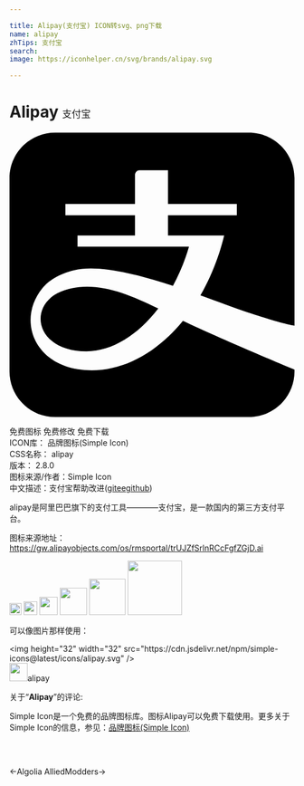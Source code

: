 ```yaml
---

title: Alipay(支付宝) ICON转svg、png下载
name: alipay
zhTips: 支付宝
search: 
image: https://iconhelper.cn/svg/brands/alipay.svg

---
```


# Alipay  <small style="font-size: 60%;font-weight: 100">支付宝</small>

<div id="svg" class="svg-wrap">
<svg role="img" viewBox="0 0 24 24" xmlns="http://www.w3.org/2000/svg"><title>Alipay icon</title><path d="M16.076,13.732c0.862-1.494,1.55-3.196,2.003-5.045h-4.731V6.988h5.795V6.04h-5.795V3.207h-2.365 c-0.415,0-0.415,0.408-0.415,0.408V6.04H4.707v0.948h5.861v1.699H5.729v0.948h9.386c-0.343,1.18-0.805,2.288-1.352,3.294 c-3.045-1.002-6.295-1.814-8.337-1.314c-1.305,0.321-2.146,0.893-2.641,1.493c-2.267,2.751-0.641,6.929,4.147,6.929 c2.831,0,5.559-1.574,7.673-4.168C17.758,17.381,24,19.976,24,19.976v0.157c0,2.117-1.719,3.833-3.843,3.833H3.845 C1.72,23.966,0,22.249,0,20.132V3.868C0,1.75,1.72,0.034,3.845,0.034h16.312C22.281,0.034,24,1.75,24,3.868v12.409 c0,0-0.784-0.062-4.24-1.216C18.8,14.74,17.511,14.25,16.076,13.732z M5.834,13.034c-0.6,0.059-1.725,0.324-2.341,0.866 c-1.845,1.604-0.741,4.537,2.993,4.537c2.17,0,4.339-1.384,6.042-3.599C10.104,13.659,8.052,12.816,5.834,13.034z"/></svg>
</div>
<detail full-name='alipay'></detail>

<div class="detail-page">
<p>
<span><span class="badge-success badge">免费图标</span> <span class="badge-success badge">免费修改</span>  <span class="badge-success badge">免费下载</span> </span>
<br/>
<span>
ICON库：
<span class="badge-secondary badge">品牌图标(Simple Icon)</span> 
</span>
<br/>
<span>
CSS名称：
<span class="badge-secondary badge">alipay</span> 
</span>

<br/>
<span>
版本：
<span class="badge-secondary badge">2.8.0</span> 
</span>
<br/>
<span>图标来源/作者：<span class="badge-light badge">Simple Icon</span></span> 
<br/>
<span class="zh-detail">中文描述：<span class="badge-primary badge">支付宝</span><span class="help-link"><span>帮助改进</span>(<a href="https://gitee.com/liuwave/icon-helper/edit/master/json/brands/alipay.json" target="_blank" rel="noopener noreferrer">gitee</a><a href="https://github.com/liuwave/icon-helper/edit/master/json/brands/alipay.json" target="_blank" rel="noopener noreferrer">github</a></span>)</span><br/>
</p>
</div><div class="description description alert alert-light"><p>alipay是阿里巴巴旗下的支付工具————支付宝，是一款国内的第三方支付平台。</p><p>图标来源地址：<a href="https://gw.alipayobjects.com/os/rmsportal/trUJZfSrlnRCcFgfZGjD.ai" target="_blank" rel="noopener noreferrer">https://gw.alipayobjects.com/os/rmsportal/trUJZfSrlnRCcFgfZGjD.ai</a></p></div>
<div class="alert alert-dark">
<img height="21" width="21" src="https://cdn.jsdelivr.net/npm/simple-icons@latest/icons/alipay.svg" />
<img height="24" width="24" src="https://cdn.jsdelivr.net/npm/simple-icons@latest/icons/alipay.svg" />
<img height="32" width="32" src="https://cdn.jsdelivr.net/npm/simple-icons@latest/icons/alipay.svg" />
<img height="48" width="48" src="https://cdn.jsdelivr.net/npm/simple-icons@latest/icons/alipay.svg" />
<img height="64" width="64" src="https://cdn.jsdelivr.net/npm/simple-icons@latest/icons/alipay.svg" />
<img height="96" width="96" src="https://cdn.jsdelivr.net/npm/simple-icons@latest/icons/alipay.svg" />

</div>
<div>
  <p>可以像图片那样使用：    
  </p>
  <div class="alert alert-primary" style="font-size: 14px">
    &lt;img height="32" width="32" src="https://cdn.jsdelivr.net/npm/simple-icons@latest/icons/alipay.svg" /&gt;
    <copy-btn content='<img height="32" width="32" src="https://cdn.jsdelivr.net/npm/simple-icons@latest/icons/alipay.svg" />'></copy-btn>
  </div>
  <div class="alert alert-secondary">
    <img height="32" width="32" src="https://cdn.jsdelivr.net/npm/simple-icons@latest/icons/alipay.svg" />alipay
    <copy-btn content="alipay" btn-title="复制图标名称"></copy-btn>
  </div>
</div>
<div class="icon-detail__container">
<p>关于“<b>Alipay</b>”的评论:</p>
</div>
<Vssue title="关于“Alipay”的评论" />
<div><p>Simple Icon是一个免费的品牌图标库。图标Alipay可以免费下载使用。更多关于  Simple Icon的信息，参见：<a target="_blank" href="https://iconhelper.cn/brands.html">品牌图标(Simple Icon)</a>
</p></div>


<div style="padding:2rem 0 " class="page-nav"><p class="inner"><span class="prev">←<router-link to="/icon/algolia.html">Algolia</router-link></span> <span class="next"><router-link to="/icon/alliedmodders.html">AlliedModders</router-link>→</span></p></div>
